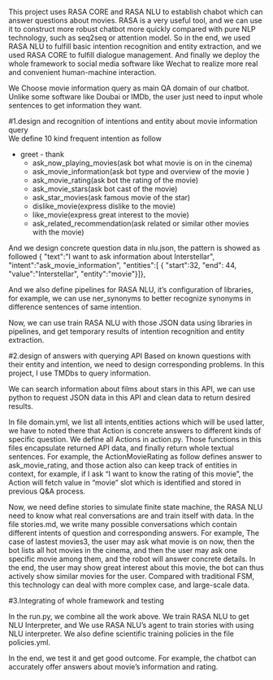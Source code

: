 
This project uses RASA CORE and RASA NLU to establish chabot which can answer questions about movies. 
RASA is a very useful tool, and we can use it to construct more robust chatbot more quickly compared with pure NLP technology, such as seq2seq or attention model. So in the end, we used RASA NLU to fulfill basic intention recognition and entity extraction, and we used RASA CORE to fulfill dialogue management. And finally we deploy the whole framework to social media software like Wechat to realize more real and convenient human-machine interaction. 

We Choose movie information query as main QA domain of our chatbot. Unlike some software like Doubai or IMDb, the user just need to input whole sentences to get information they want.

#1.design and recognition of intentions and entity about movie information query  
We define 10 kind frequent intention as follow
- greet   - thank
  - ask_now_playing_movies(ask bot what movie is on in the cinema)
  - ask_movie_information(ask bot type and overview of the movie )
  - ask_movie_rating(ask bot the rating of the movie)
  - ask_movie_stars(ask bot cast of the movie)
  - ask_star_movies(ask famous movie of the star)
  - dislike_movie(express dislike to the movie)
  - like_movie(express great interest to the movie)
  - ask_related_recommendation(ask related or similar other movies with the movie)

And we design concrete question data in nlu.json, the pattern is showed as followed
 {  "text":"I want to ask information about Interstellar",
    "intent":"ask_movie_information",
"entities":[  { "start":32, "end": 44,  "value":"Interstellar",  "entity":"movie"}]},

And we also define pipelines for RASA NLU, it’s configuration of libraries, for example, we can use ner_synonyms to better recognize synonyms in difference sentences of same intention.  

 Now, we can use train RASA NLU with those JSON data using libraries in pipelines, and get temporary results of intention recognition and entity extraction. 


#2.design of answers with querying API 
Based on known questions with their entity and intention, we need to design corresponding problems. In this project, I use TMDbs to query information.  
 
We can search information about films about stars in this API, we can use python to request JSON data in this API and clean data to return desired results.

In file domain.yml, we list all intents,entities actions which will be used latter, we have to noted there that Action is concrete answers to different kinds of specific question. We define all Actions in action.py. Those functions in this files encapsulate returned API data, and finally return whole textual sentences. For example, the ActionMovieRating as follow defines answer to ask_movie_rating, and those action also can keep track of entities in context, for example, if I ask “I want to know the rating of this movie”, the Action will fetch value in “movie” slot which is identified and stored in previous Q&A process.

Now, we need define stories to simulate finite state machine, the RASA NLU need to know what real conversations are and train itself with data. In the file stories.md, we write many possible conversations which contain different intents of question and corresponding answers. For example, The case of lastest movies3, the user may ask what movie is on now, then the bot lists all hot movies in the cinema, and then the user may ask one specific movie among them, and the robot will answer concrete details. In the end, the user may show great interest about this movie, the bot can thus actively show similar movies for the user. Compared with traditional FSM, this technology can deal with more complex case, and large-scale data.


#3.Integrating of whole framework and testing 

In the run.py, we combine all the work above. We train RASA NLU to get NLU Interpreter, and We use RASA NLU’s agent to train stories with using NLU interpreter. We also define scientific training policies in the file policies.yml.

In the end, we test it and get good outcome. For example, the chatbot can accurately offer answers about movie’s information and rating.
